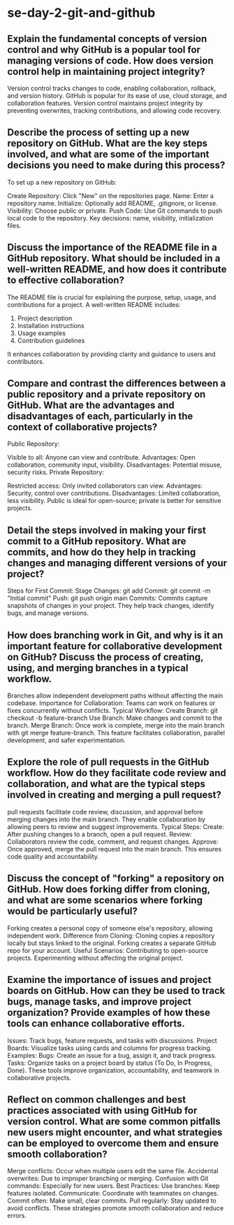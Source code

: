 # se-day-2-git-and-github
## Explain the fundamental concepts of version control and why GitHub is a popular tool for managing versions of code. How does version control help in maintaining project integrity?
Version control tracks changes to code, enabling collaboration, rollback, and version history. GitHub is popular for its ease of use, cloud storage, and collaboration features. Version control maintains project integrity by preventing overwrites, tracking contributions, and allowing code recovery.

## Describe the process of setting up a new repository on GitHub. What are the key steps involved, and what are some of the important decisions you need to make during this process?
To set up a new repository on GitHub:

Create Repository: Click "New" on the repositories page.
Name: Enter a repository name.
Initialize: Optionally add README, .gitignore, or license.
Visibility: Choose public or private.
Push Code: Use Git commands to push local code to the repository.
Key decisions: name, visibility, initialization files.

## Discuss the importance of the README file in a GitHub repository. What should be included in a well-written README, and how does it contribute to effective collaboration?
The README file is crucial for explaining the purpose, setup, usage, and contributions for a project. A well-written README includes:

1. Project description
2. Installation instructions
3. Usage examples
4. Contribution guidelines

It enhances collaboration by providing clarity and guidance to users and contributors.
## Compare and contrast the differences between a public repository and a private repository on GitHub. What are the advantages and disadvantages of each, particularly in the context of collaborative projects?
Public Repository:

Visible to all: Anyone can view and contribute.
Advantages: Open collaboration, community input, visibility.
Disadvantages: Potential misuse, security risks.
Private Repository:

Restricted access: Only invited collaborators can view.
Advantages: Security, control over contributions.
Disadvantages: Limited collaboration, less visibility.
Public is ideal for open-source; private is better for sensitive projects.

## Detail the steps involved in making your first commit to a GitHub repository. What are commits, and how do they help in tracking changes and managing different versions of your project?
Steps for First Commit:
Stage Changes: git add <files>
Commit: git commit -m "Initial commit"
Push: git push origin main
Commits:
Commits capture snapshots of changes in your project.
They help track changes, identify bugs, and manage versions.

## How does branching work in Git, and why is it an important feature for collaborative development on GitHub? Discuss the process of creating, using, and merging branches in a typical workflow.
Branches allow independent development paths without affecting the main codebase.
Importance for Collaboration:
Teams can work on features or fixes concurrently without conflicts.
Typical Workflow:
Create Branch: git checkout -b feature-branch
Use Branch: Make changes and commit to the branch.
Merge Branch: Once work is complete, merge into the main branch with git merge feature-branch.
This feature facilitates collaboration, parallel development, and safer experimentation.

## Explore the role of pull requests in the GitHub workflow. How do they facilitate code review and collaboration, and what are the typical steps involved in creating and merging a pull request?
pull requests facilitate code review, discussion, and approval before merging changes into the main branch.
They enable collaboration by allowing peers to review and suggest improvements.
Typical Steps:
Create: After pushing changes to a branch, open a pull request.
Review: Collaborators review the code, comment, and request changes.
Approve: Once approved, merge the pull request into the main branch.
This ensures code quality and accountability.
## Discuss the concept of "forking" a repository on GitHub. How does forking differ from cloning, and what are some scenarios where forking would be particularly useful?
Forking creates a personal copy of someone else's repository, allowing independent work.
Difference from Cloning:
Cloning copies a repository locally but stays linked to the original.
Forking creates a separate GitHub repo for your account.
Useful Scenarios:
Contributing to open-source projects.
Experimenting without affecting the original project.
## Examine the importance of issues and project boards on GitHub. How can they be used to track bugs, manage tasks, and improve project organization? Provide examples of how these tools can enhance collaborative efforts.
Issues: Track bugs, feature requests, and tasks with discussions.
Project Boards: Visualize tasks using cards and columns for progress tracking.
Examples:
Bugs: Create an issue for a bug, assign it, and track progress.
Tasks: Organize tasks on a project board by status (To Do, In Progress, Done).
These tools improve organization, accountability, and teamwork in collaborative projects.
## Reflect on common challenges and best practices associated with using GitHub for version control. What are some common pitfalls new users might encounter, and what strategies can be employed to overcome them and ensure smooth collaboration?
Merge conflicts: Occur when multiple users edit the same file.
Accidental overwrites: Due to improper branching or merging.
Confusion with Git commands: Especially for new users.
Best Practices:
Use branches: Keep features isolated.
Communicate: Coordinate with teammates on changes.
Commit often: Make small, clear commits.
Pull regularly: Stay updated to avoid conflicts.
These strategies promote smooth collaboration and reduce errors.
